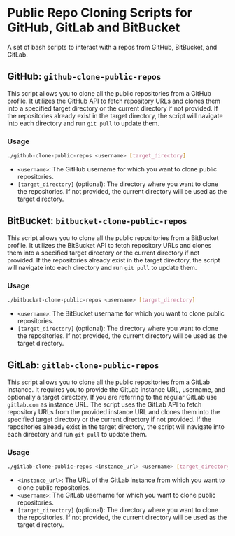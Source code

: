 # Public Repo Cloning Scripts for GitHub, GitLab and BitBucket

A set of bash scripts to interact with a repos from GitHub, BitBucket, and GitLab.

## GitHub: `github-clone-public-repos`

This script allows you to clone all the public repositories from a GitHub profile. It utilizes the GitHub API to fetch repository URLs and clones them into a specified target directory or the current directory if not provided. If the repositories already exist in the target directory, the script will navigate into each directory and run `git pull` to update them.

### Usage

```bash
./github-clone-public-repos <username> [target_directory]
```

- `<username>`: The GitHub username for which you want to clone public repositories.
- `[target_directory]` (optional): The directory where you want to clone the repositories. If not provided, the current directory will be used as the target directory.


## BitBucket: `bitbucket-clone-public-repos`

This script allows you to clone all the public repositories from a BitBucket profile. It utilizes the BitBucket API to fetch repository URLs and clones them into a specified target directory or the current directory if not provided. If the repositories already exist in the target directory, the script will navigate into each directory and run `git pull` to update them.

### Usage

```bash
./bitbucket-clone-public-repos <username> [target_directory]
```

- `<username>`: The BitBucket username for which you want to clone public repositories.
- `[target_directory]` (optional): The directory where you want to clone the repositories. If not provided, the current directory will be used as the target directory.


## GitLab: `gitlab-clone-public-repos`

This script allows you to clone all the public repositories from a GitLab instance. It requires you to provide the GitLab instance URL, username, and optionally a target directory. If you are referring to the regular GitLab use `gitlab.com` as instance URL. The script uses the GitLab API to fetch repository URLs from the provided instance URL and clones them into the specified target directory or the current directory if not provided. If the repositories already exist in the target directory, the script will navigate into each directory and run `git pull` to update them.

### Usage

```bash
./gitlab-clone-public-repos <instance_url> <username> [target_directory]
```

- `<instance_url>`: The URL of the GitLab instance from which you want to clone public repositories.
- `<username>`: The GitLab username for which you want to clone public repositories.
- `[target_directory]` (optional): The directory where you want to clone the repositories. If not provided, the current directory will be used as the target directory.
